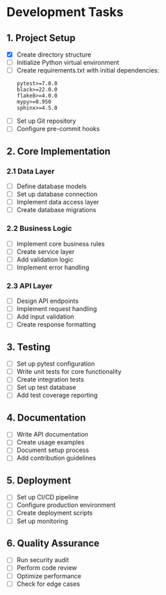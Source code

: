 # Development Tasks

## 1. Project Setup
- [x] Create directory structure
- [ ] Initialize Python virtual environment
- [ ] Create requirements.txt with initial dependencies:
  ```
  pytest>=7.0.0
  black>=22.0.0
  flake8>=4.0.0
  mypy>=0.950
  sphinx>=4.5.0
  ```
- [ ] Set up Git repository
- [ ] Configure pre-commit hooks

## 2. Core Implementation
### 2.1 Data Layer
- [ ] Define database models
- [ ] Set up database connection
- [ ] Implement data access layer
- [ ] Create database migrations

### 2.2 Business Logic
- [ ] Implement core business rules
- [ ] Create service layer
- [ ] Add validation logic
- [ ] Implement error handling

### 2.3 API Layer
- [ ] Design API endpoints
- [ ] Implement request handling
- [ ] Add input validation
- [ ] Create response formatting

## 3. Testing
- [ ] Set up pytest configuration
- [ ] Write unit tests for core functionality
- [ ] Create integration tests
- [ ] Set up test database
- [ ] Add test coverage reporting

## 4. Documentation
- [ ] Write API documentation
- [ ] Create usage examples
- [ ] Document setup process
- [ ] Add contribution guidelines

## 5. Deployment
- [ ] Set up CI/CD pipeline
- [ ] Configure production environment
- [ ] Create deployment scripts
- [ ] Set up monitoring

## 6. Quality Assurance
- [ ] Run security audit
- [ ] Perform code review
- [ ] Optimize performance
- [ ] Check for edge cases 